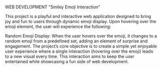 WEB DEVELOPMENT
"Smiley Emoji Interaction"

This project is a playful and interactive web application designed to bring joy and fun to users through dynamic emoji display. Upon hovering over the emoji element, the user will experience the following:

Random Emoji Display: When the user hovers over the emoji, it changes to a random emoji from a predefined set, adding an element of surprise and engagement.
The project’s core objective is to create a simple yet enjoyable user experience where a single interaction (hovering over the emoji) leads to a new visual every time. This interaction aims to keep the user entertained while showcasing a fun side of web development.
